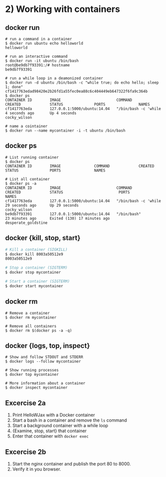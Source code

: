 # 2) Working with containers


## docker run

```
# run a command in a container
$ docker run ubuntu echo helloworld
helloworld
```

```
# run an interactive command
$ docker run -it ubuntu /bin/bash
root@be9db7f93391:/# hostname
be9db7f93391
```

```
# run a while loop in a deamonized container
$ docker run -d ubuntu /bin/bash -c "while true; do echo hello; sleep 1; done"
cf1417763edad98420e2b26fd1a55fec0ea88c6c404449eb647322f6fa9c364b
$ docker ps
CONTAINER ID        IMAGE                         COMMAND                CREATED             STATUS              PORTS               NAMES
cf1417763eda        127.0.0.1:5000/ubuntu:14.04   "/bin/bash -c 'while   4 seconds ago       Up 4 seconds                            cocky_wilson
```

```
# name a cointainer
$ docker run --name mycontainer -i -t ubuntu /bin/bash
```


## docker ps

```
# List running container
$ docker ps
CONTAINER ID        IMAGE               COMMAND             CREATED             STATUS              PORTS               NAMES

# List all container
$ docker ps -a
CONTAINER ID        IMAGE                         COMMAND                CREATED             STATUS                         PORTS               NAMES
cf1417763eda        127.0.0.1:5000/ubuntu:14.04   "/bin/bash -c 'while   29 seconds ago      Up 29 seconds                                      cocky_wilson
be9db7f93391        127.0.0.1:5000/ubuntu:14.04   "/bin/bash"            23 minutes ago      Exited (130) 17 minutes ago                        desperate_goldstine
```


## docker {kill, stop, start}

```bash
# Kill a container (SIGKILL)
$ docker kill 8003a50512e9
8003a50512e9
```

```bash
# Stop a container (SIGTERM)
$ docker stop mycontainer
```

```bash
# Start a container (SIGTERM)
$ docker start mycontainer
```


## docker rm

```
# Remove a container
$ docker rm mycontainer
```

```
# Remove all containers
$ docker rm $(docker ps -a -q)
```


## docker {logs, top, inspect}

```
# Show and follow STDOUT and STDERR
$ docker logs --follow mycontainer 
```

```
# Show running processes
$ docker top mycontainer
```

```
# More information about a container
$ docker inspect mycontainer
```


## Excercise 2a

1. Print HelloWJax with a Docker container
2. Start a bash in a container and remove the `ls` command
3. Start a background container with a while loop
4. {Examine, stop, start} that container
5. Enter that container with `docker exec`


## Excercise 2b

1. Start the nginx container and publish the port 80 to 8000.
2. Verify it in you browser.
